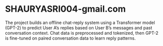 # SHAURYASRI004-gmail.com
The project builds an offline chat-reply system using a Transformer model (GPT-2) to predict User A’s replies based on User B’s messages and past conversation context. Chat data is preprocessed and tokenized, then GPT-2 is fine-tuned on paired conversation data to learn reply patterns. 
